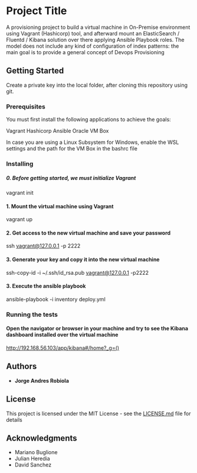 # Project Title

A provisioning project to build a virtual machine in On-Premise environment using Vagrant (Hashicorp) tool, and afterward mount an ElasticSearch / Fluentd / Kibana solution over there applying Ansible Playbook roles. The model does not include any kind of configuration of index patterns: the main goal is to provide a general concept of Devops Provisioning

## Getting Started

Create a private key into the local folder, after cloning this repository using git.

### Prerequisites

You must first install the following applications to achieve the goals:

Vagrant Hashicorp
Ansible 
Oracle VM Box 

In case you are using a Linux Subsystem for Windows, enable the WSL settings and the path for the VM Box in the bashrc file 

### Installing

##### 0. Before getting started, we must initialize Vagrant
vagrant init

#### 1. Mount the virtual machine using Vagrant 
vagrant up 

#### 2. Get access to the new virtual machine and save your password
ssh vagrant@127.0.0.1 -p 2222 

#### 3. Generate your key and copy it into the new virtual machine
ssh-copy-id -i ~/.ssh/id_rsa.pub vagrant@127.0.0.1 -p2222 

#### 3. Execute the ansible playbook 
ansible-playbook -i inventory deploy.yml

### Running the tests
#### Open the navigator or browser in your machine and try to see the Kibana dashboard installed over the virtual machine 

http://192.168.56.103/app/kibana#/home?_g=()

## Authors

* **Jorge Andres Robiola** 

## License

This project is licensed under the MIT License - see the [LICENSE.md](LICENSE.md) file for details

## Acknowledgments

* Mariano Buglione
* Julian Heredia
* David Sanchez


